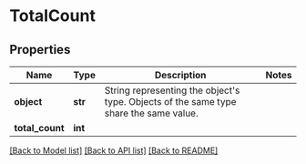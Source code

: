 # TotalCount

## Properties
Name | Type | Description | Notes
------------ | ------------- | ------------- | -------------
**object** | **str** | String representing the object&#x27;s type. Objects of the same type share the same value.  | 
**total_count** | **int** |  | 

[[Back to Model list]](../README.md#documentation-for-models) [[Back to API list]](../README.md#documentation-for-api-endpoints) [[Back to README]](../README.md)

